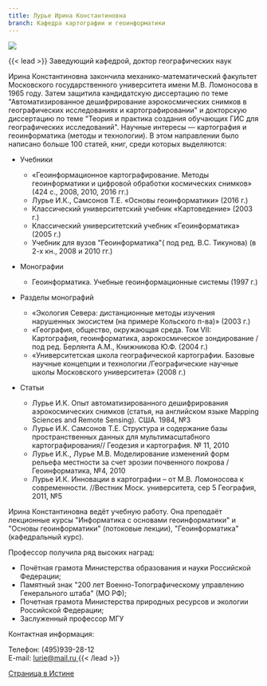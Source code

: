 ```yaml
---
title: Лурье Ирина Константиновна
branch: Кафедра картографии и геоинформатики
---
```

![](img/lik.jpg)

{{< lead >}} Заведующий кафедрой, доктор географических наук 

Ирина Константиновна закончила механико-математический факультет Московского государственного университета имени М.В. Ломоносова в 1965 году. Затем защитила кандидатскую диссертацию по теме "Автоматизированное дешифрирование аэрокосмических снимков в географических исследованиях и картографировании" и докторскую диссертацию по теме "Теория и практика создания обучающих ГИС для географических исследований". 
Научные интересы — картография и геоинформатика (методы и технологии). В этом направлении было написано больше 100 статей, книг, среди которых выделяются:

* Учебники

  * «Геоинформационное картографирование. Методы геоинформатики и цифровой обработки космических снимков» (424 с., 2008, 2010, 2016 гг.)
  * Лурье И.К., Самсонов Т.Е. «Основы геоинформатики» (2016 г.)
  * Классический университетский учебник «Картоведение» (2003 г.)
  * Классический университетский учебник «Геоинформатика» (2005 г.)
  * Учебник для вузов "Геоинформатика"( под ред. В.С. Тикунова) (в 2-х кн., 2008 и 2010 гг.)
* Монографии

  * Геоинформатика. Учебные геоинформационные системы (1997 г.)
* Разделы монографий

  * «Экология Севера: дистанционные методы изучения нарушенных экосистем (на примере Кольского п-ва)» (2003 г.)
  * «География, общество, окружающая среда. Том VII: Картография, геоинформатика, аэрокосмическое зондирование /под ред. Берлянта А.М., Книжникова Ю.Ф. (2004 г.) 
  * «Университетская школа географической картографии. Базовые научные концепции и технологии /Географические научные школы Московского университета» (2008 г.)
* Статьи

  * Лурье И.К. Опыт автоматизированного дешифрирования аэрокосмических снимков (статья, на английском языке Mapping Sciences and Remote Sensing). США. 1984, №3
  * Лурье И.К. Самсонов Т.Е. Структура и содержание базы пространственных данных для мультимасштабного картографирования// Геодезия и картография. № 11, 2010
  * Лурье И.К., Лурье М.В. Моделирование изменений форм рельефа местности за счет эрозии почвенного покрова /Геоинформатика, №4, 2010
  * Лурье И.К. Инновации в картографии – от М.В. Ломоносова к современности. //Вестник Моск. университета, сер 5 География, 2011, №5

Ирина Константиновна ведёт учебную работу. Она преподаёт лекционные курсы "Информатика с основами геоинформатики" и "Основы геоинформатики" (потоковые лекции), "Геоинформатика" (кафедральный курс). 

Профессор получила ряд высоких наград:

* Почётная грамота Министерства образования и науки Российской Федерации;
* Памятный знак "200 лет Военно-Топографическому управлению Генерального штаба" (МО РФ);
* Почетная грамота Министерства природных ресурсов и экологии Российской Федерации;
* Заслуженный профессор МГУ

Контактная информация:

Телефон: (495)939-28-12      \
E-mail: [lurie@mail.ru ](mailto:lurie@mail.ru){{< /lead >}}

[Страница в Истине](https://istina.msu.ru/workers/427278)